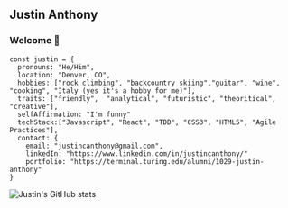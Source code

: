 ## Justin Anthony
### Welcome 👋

```
const justin = {
  pronouns: "He/Him",
  location: "Denver, CO",
  hobbies: ["rock climbing", "backcountry skiing","guitar", "wine", "cooking", "Italy (yes it's a hobby for me)"],
  traits: ["friendly",  "analytical", "futuristic", "theoritical", "creative"],
  selfAffirmation: "I'm funny"
  techStack:["Javascript", "React", "TDD", "CSS3", "HTML5", "Agile Practices"],
  contact: {
    email: "justincanthony@gmail.com",
    linkedIn: "https://www.linkedin.com/in/justincanthony/"
    portfolio: "https://terminal.turing.edu/alumni/1029-justin-anthony"
}
```

<!--
**justincanthony/justincanthony** is a ✨ _special_ ✨ repository because its `README.md` (this file) appears on your GitHub profile.

Here are some ideas to get you started:

- 🔭 I’m currently working on ...
- 🌱 I’m currently learning ...
- 👯 I’m looking to collaborate on ...
- 🤔 I’m looking for help with ...
- 💬 Ask me about ...
- 📫 How to reach me: ...
- 😄 Pronouns: ...
- ⚡ Fun fact: ...
-->



![Justin's GitHub stats](https://github-readme-stats.vercel.app/api?username=justincanthony&show_icons=true&theme=synthwave)
